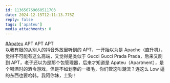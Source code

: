 ```yaml
---
id: 113656769660511703
date: 2024-12-15T12:11:13.775Z
reply: false
tags: ['apateu']
media_attachments: 0
---
```


[#Apateu](https://e5n.cc/tags/Apateu) APT APT APT  
以我有限的从别人的抖音外放里听到的 APT，一开始以为是 Apache（直升机），觉得不可能有这么高端，又觉得是类似于 Gucci Gucci Prada Prada，后来又刷到 APT，老子还以为是那个包管理器，后来才知道是 Apateu（Apartment），是个喝酒时的酒令游戏，但是不如划拳的一根毛，你们管这叫潮流？连这么 Low 逼的东西也要哈韩，我阿你妹，土狗！

